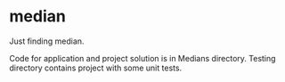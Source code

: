 # median
Just finding median.

Code for application and project solution is in Medians directory.
Testing directory contains project with some unit tests.
